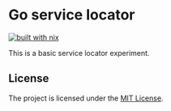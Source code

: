 # Go service locator

[![built with nix](https://builtwithnix.org/badge.svg)](https://builtwithnix.org)

This is a basic service locator experiment.


## License

The project is licensed under the [MIT License](LICENSE).
